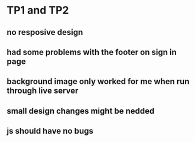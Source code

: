 # TP1 and TP2
## no resposive design
## had some problems with the footer on sign in page

## background image only worked for me when run through live server
## small design changes might be nedded
## js should have no bugs
